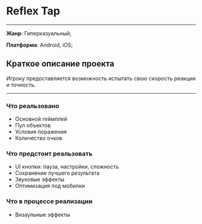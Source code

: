 # Reflex Tap #
---
__Жанр__: Гиперказуальный;  

__Платформа__: Android, iOS;  

## Краткое описание проекта ##

Игроку предоставляется возможность испытать свою скорость реакции и точность.  

---
### Что __реальзовано__ ###
* Основной геймплей
* Пул объектов
* Условия поражения
* Количество очков

### Что __предстоит__ реальзовать ###
* UI кнопки: пауза, настройки, сложность
* Сохранение лучшего результата
* Звуковые эффекты
* Оптимизация под мобилки

### Что __в процессе__ реализации ###
* Визаульные эффекты

